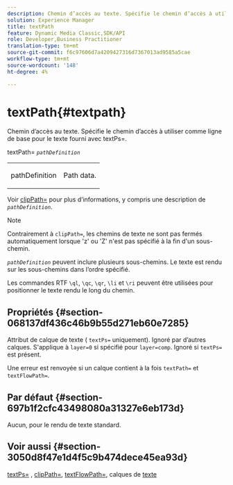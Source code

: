 ```yaml
---
description: Chemin d’accès au texte. Spécifie le chemin d’accès à utiliser comme ligne de base pour le texte fourni avec textPs=.
solution: Experience Manager
title: textPath
feature: Dynamic Media Classic,SDK/API
role: Developer,Business Practitioner
translation-type: tm+mt
source-git-commit: f6c97606d7a4209427316d7367013ad9585a5cae
workflow-type: tm+mt
source-wordcount: '148'
ht-degree: 4%

---
```



# textPath{#textpath}

Chemin d’accès au texte. Spécifie le chemin d’accès à utiliser comme ligne de base pour le texte fourni avec textPs=.

textPath= *`pathDefinition`*

<table id="simpletable_74F549E8625B483A9B334B24A7EB6D22"> 
 <tr class="strow"> 
  <td class="stentry"> <p><span class="varname"> pathDefinition</span> </p> </td> 
  <td class="stentry"> <p>Path data. </p></td> 
 </tr> 
</table>

Voir [clipPath=](../../../../../is-api/http-ref/image-serving-api-ref/c-http-protocol-reference/c-command-reference/r-clippath.md#reference-8139b1b52dc54749b51b109521ddf83d) pour plus d’informations, y compris une description de *`pathDefinition`*.

>[!NOTE]
>
>Contrairement à `clipPath=`, les chemins de texte ne sont pas fermés automatiquement lorsque &#39;z&#39; ou &#39;Z&#39; n&#39;est pas spécifié à la fin d&#39;un sous-chemin.

*`pathDefinition`* peuvent inclure plusieurs sous-chemins. Le texte est rendu sur les sous-chemins dans l’ordre spécifié.

Les commandes RTF `\ql`, `\qc`, `\qr`, `\li` et `\ri` peuvent être utilisées pour positionner le texte rendu le long du chemin.

## Propriétés {#section-068137df436c46b9b55d271eb60e7285}

Attribut de calque de texte ( `textPs=` uniquement). Ignoré par d’autres calques. S&#39;applique à `layer=0` si spécifié pour `layer=comp`. Ignoré si `textPs=` est présent.

Une erreur est renvoyée si un calque contient à la fois `textPath=` et `textFlowPath=`.

## Par défaut {#section-697b1f2cfc43498080a31327e6eb173d}

Aucun, pour le rendu de texte standard.

## Voir aussi {#section-3050d8f47e1d4f5c9b474dece45ea93d}

[textPs=](../../../../../is-api/http-ref/image-serving-api-ref/c-http-protocol-reference/c-command-reference/r-textps.md#reference-4209a2a6169f44278da2647cfb0cd767) ,  [clipPath=](../../../../../is-api/http-ref/image-serving-api-ref/c-http-protocol-reference/c-command-reference/r-clippath.md#reference-8139b1b52dc54749b51b109521ddf83d),  [textFlowPath=](../../../../../is-api/http-ref/image-serving-api-ref/c-http-protocol-reference/c-command-reference/r-textflowpath.md#reference-0b8d9493d71342f0b6a64a6d221584ef), calques de  [texte](../../../../../is-api/http-ref/image-serving-api-ref/c-http-protocol-reference/c-text-formatting/r-text-layers.md#reference-47e78cfb18134db5ab09e17af14a6a8f)
